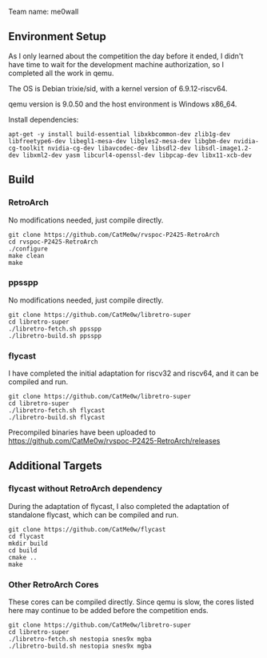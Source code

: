 Team name: me0wall

## Environment Setup

As I only learned about the competition the day before it ended, I didn't have time to wait for the development machine authorization, so I completed all the work in qemu.

The OS is Debian trixie/sid, with a kernel version of 6.9.12-riscv64.

qemu version is 9.0.50 and the host environment is Windows x86_64.

Install dependencies:

```shell
apt-get -y install build-essential libxkbcommon-dev zlib1g-dev libfreetype6-dev libegl1-mesa-dev libgles2-mesa-dev libgbm-dev nvidia-cg-toolkit nvidia-cg-dev libavcodec-dev libsdl2-dev libsdl-image1.2-dev libxml2-dev yasm libcurl4-openssl-dev libpcap-dev libx11-xcb-dev
```

## Build

### RetroArch

No modifications needed, just compile directly.

```shell
git clone https://github.com/CatMe0w/rvspoc-P2425-RetroArch
cd rvspoc-P2425-RetroArch
./configure
make clean
make
```

### ppsspp

No modifications needed, just compile directly.

```shell
git clone https://github.com/CatMe0w/libretro-super
cd libretro-super
./libretro-fetch.sh ppsspp
./libretro-build.sh ppsspp
```

### flycast

I have completed the initial adaptation for riscv32 and riscv64, and it can be compiled and run.

```shell
git clone https://github.com/CatMe0w/libretro-super
cd libretro-super
./libretro-fetch.sh flycast
./libretro-build.sh flycast
```

Precompiled binaries have been uploaded to https://github.com/CatMe0w/rvspoc-P2425-RetroArch/releases

## Additional Targets

### flycast without RetroArch dependency

During the adaptation of flycast, I also completed the adaptation of standalone flycast, which can be compiled and run.

```shell
git clone https://github.com/CatMe0w/flycast
cd flycast
mkdir build
cd build
cmake ..
make
```

### Other RetroArch Cores

These cores can be compiled directly. Since qemu is slow, the cores listed here may continue to be added before the competition ends.

```shell
git clone https://github.com/CatMe0w/libretro-super
cd libretro-super
./libretro-fetch.sh nestopia snes9x mgba
./libretro-build.sh nestopia snes9x mgba
```
